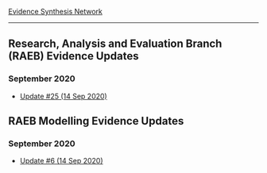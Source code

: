 
[Evidence Synthesis Network](https://esnetwork.ca/)

----

## Research, Analysis and Evaluation Branch (RAEB) Evidence Updates

### September 2020

- [Update #25 (14 Sep 2020)](./RAEB_25_2020-09-14.pdf)

## RAEB Modelling Evidence Updates

### September 2020

- [Update #6 (14 Sep 2020)](./RAEB_Modelling_06_2020-09-14.pdf)

